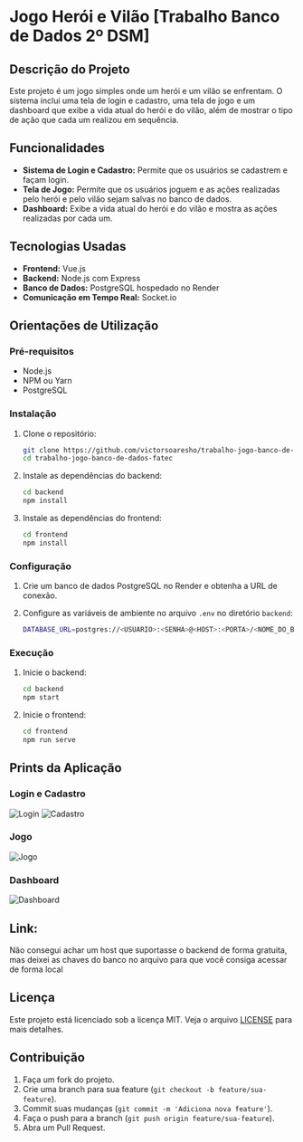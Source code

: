 # Jogo Herói e Vilão [Trabalho Banco de Dados 2º DSM]

## Descrição do Projeto

Este projeto é um jogo simples onde um herói e um vilão se enfrentam. O sistema inclui uma tela de login e cadastro, uma tela de jogo e um dashboard que exibe a vida atual do herói e do vilão, além de mostrar o tipo de ação que cada um realizou em sequência. 

## Funcionalidades

- **Sistema de Login e Cadastro:** Permite que os usuários se cadastrem e façam login.
- **Tela de Jogo:** Permite que os usuários joguem e as ações realizadas pelo herói e pelo vilão sejam salvas no banco de dados.
- **Dashboard:** Exibe a vida atual do herói e do vilão e mostra as ações realizadas por cada um.

## Tecnologias Usadas

- **Frontend:** Vue.js
- **Backend:** Node.js com Express
- **Banco de Dados:** PostgreSQL hospedado no Render
- **Comunicação em Tempo Real:** Socket.io

## Orientações de Utilização

### Pré-requisitos

- Node.js
- NPM ou Yarn
- PostgreSQL

### Instalação

1. Clone o repositório:
    ```sh
    git clone https://github.com/victorsoaresho/trabalho-jogo-banco-de-dados-fatec/
    cd trabalho-jogo-banco-de-dados-fatec
    ```

2. Instale as dependências do backend:
    ```sh
    cd backend
    npm install
    ```

3. Instale as dependências do frontend:
    ```sh
    cd frontend
    npm install
    ```

### Configuração

1. Crie um banco de dados PostgreSQL no Render e obtenha a URL de conexão.

2. Configure as variáveis de ambiente no arquivo `.env` no diretório `backend`:
    ```sh
    DATABASE_URL=postgres://<USUARIO>:<SENHA>@<HOST>:<PORTA>/<NOME_DO_BANCO>
    ```

### Execução

1. Inicie o backend:
    ```sh
    cd backend
    npm start
    ```

2. Inicie o frontend:
    ```sh
    cd frontend
    npm run serve
    ```

## Prints da Aplicação

### Login e Cadastro
![Login](https://github.com/victorsoaresho/trabalho-jogo-banco-de-dados-fatec/assets/136899628/c3e2fff8-26dc-405d-ba5c-1b8895ee3816)
![Cadastro](https://github.com/victorsoaresho/trabalho-jogo-banco-de-dados-fatec/assets/136899628/38daa814-ce79-443a-a6c7-a6e5bb069172)

### Jogo
![Jogo](https://github.com/victorsoaresho/trabalho-jogo-banco-de-dados-fatec/assets/136899628/32458605-7e2c-4921-b672-ff662dcf9b02)

### Dashboard
![Dashboard](https://github.com/victorsoaresho/trabalho-jogo-banco-de-dados-fatec/assets/136899628/f4781940-aba3-412e-b0bc-764e6113fdd4)

## Link:
Não consegui achar um host que suportasse o backend de forma gratuita, mas deixei as chaves do banco no arquivo para que você consiga acessar de forma local

## Licença

Este projeto está licenciado sob a licença MIT. Veja o arquivo [LICENSE](./LICENSE) para mais detalhes.

## Contribuição

1. Faça um fork do projeto.
2. Crie uma branch para sua feature (`git checkout -b feature/sua-feature`).
3. Commit suas mudanças (`git commit -m 'Adiciona nova feature'`).
4. Faça o push para a branch (`git push origin feature/sua-feature`).
5. Abra um Pull Request.
